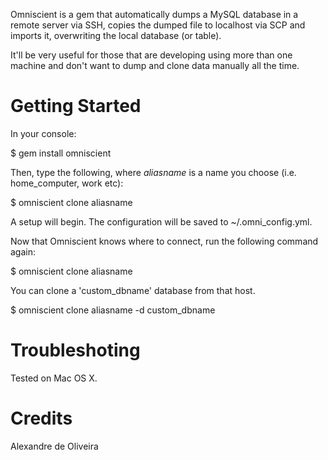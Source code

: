 Omniscient is a gem that automatically dumps a MySQL database in a remote server
via SSH, copies the dumped file to localhost via SCP and imports it, overwriting the local
database (or table).

It'll be very useful for those that are developing using more than one machine and
don't want to dump and clone data manually all the time.

Getting Started
===============

In your console:

$ gem install omniscient

Then, type the following, where _aliasname_ is a name you choose
(i.e. home_computer, work etc):

$ omniscient clone aliasname

A setup will begin. The configuration will be saved to ~/.omni_config.yml.

Now that Omniscient knows where to connect, run the following command again:

$ omniscient clone aliasname

You can clone a 'custom_dbname' database from that host.

$ omniscient clone aliasname -d custom_dbname

Troubleshoting
==============

Tested on Mac OS X.

Credits
=======

Alexandre de Oliveira